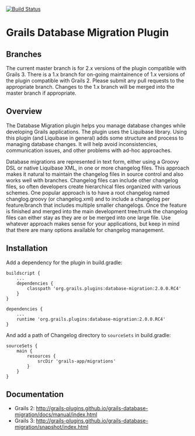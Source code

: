 [![Build Status](https://travis-ci.org/grails-plugins/grails-database-migration.svg)](https://travis-ci.org/grails-plugins/grails-database-migration)

# Grails Database Migration Plugin

## Branches

The current master branch is for 2.x versions of the plugin compatible with Grails 3. There is a 1.x branch for on-going maintainence of 1.x versions of the plugin compatible with Grails 2. Please submit any pull requests to the appropriate branch. Changes to the 1.x branch will be merged into the master branch if appropriate.

## Overview

The Database Migration plugin helps you manage database changes while developing Grails applications. The plugin uses the Liquibase library. Using this plugin (and Liquibase in general) adds some structure and process to managing database changes. It will help avoid inconsistencies, communication issues, and other problems with ad-hoc approaches.

Database migrations are represented in text form, either using a Groovy DSL or native Liquibase XML, in one or more changelog files. This approach makes it natural to maintain the changelog files in source control and also works well with branches. Changelog files can include other changelog files, so often developers create hierarchical files organized with various schemes.
One popular approach is to have a root changelog named changlog.groovy (or changelog.xml) and to include a changelog per feature/branch that includes multiple smaller changelogs. Once the feature is finished and merged into the main development tree/trunk the changelog files can either stay as they are or be merged into one large file. Use whatever approach makes sense for your applications, but keep in mind that there are many options available for changelog management.

## Installation

Add a dependency for the plugin in build.gradle:

```
buildscript {
    ...
    dependencies {
        classpath 'org.grails.plugins:database-migration:2.0.0.RC4'
    }
}

dependencies {
    ...
    runtime 'org.grails.plugins:database-migration:2.0.0.RC4'
}
```

And add a path of Changelog directory to `sourceSets` in build.gradle:

```
sourceSets {
    main {
        resources {
            srcDir 'grails-app/migrations'
        }
    }
}
```

## Documentation
* Grails 2: http://grails-plugins.github.io/grails-database-migration/docs/manual/index.html
* Grails 3: http://grails-plugins.github.io/grails-database-migration/snapshot/index.html

